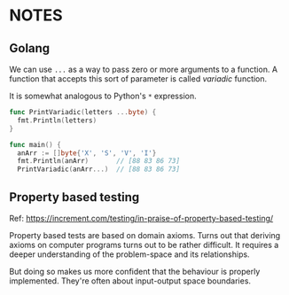 # NOTES

## Golang

We can use `...` as a way to pass zero or more arguments to a function. A function that
accepts this sort of parameter is called *variadic* function.

It is somewhat analogous to Python's `*` expression.

```go
func PrintVariadic(letters ...byte) {
  fmt.Println(letters)
}

func main() {
  anArr := []byte{'X', 'S', 'V', 'I'}
  fmt.Println(anArr)       // [88 83 86 73]
  PrintVariadic(anArr...)  // [88 83 86 73]
```

## Property based testing

Ref: https://increment.com/testing/in-praise-of-property-based-testing/

Property based tests are based on domain axioms. Turns out that deriving axioms on 
computer programs turns out to be rather difficult. It requires a deeper understanding of
the problem-space and its relationships.

But doing so makes us more confident that the behaviour is properly implemented.
They're often about input-output space boundaries.

